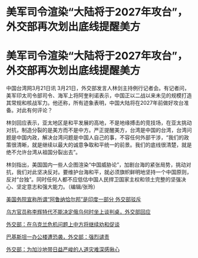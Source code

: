 # 美军司令渲染“大陆将于2027年攻台”，外交部再次划出底线提醒美方

# 美军司令渲染“大陆将于2027年攻台”，外交部再次划出底线提醒美方

中国台湾网3月21日讯
3月21日，外交部发言人林剑主持例行记者会。有记者问，美军印太司令部司令、海军上将阿奎利诺表示，中国正以二战以来未见的规模打造其常规和核战军力。他还称，所有迹象表明，中国大陆将在2027年前做好攻台准备。对此有何评论？

林剑回应表示，亚太地区是和平发展的高地，不是地缘搏击的竞技场，在亚太挑动对抗，制造分裂的是美方而不是中方。严正提醒美方，台湾是中国的台湾，台湾问题是中国内政，解决台湾问题是中国人自己的事，不容任何外部干涉，“我们的政策很清晰，就是继续以最大的诚意争取和平统一的前景。我们的底线很清楚，就是绝不允许台湾从祖国分裂出去”。

林剑指出，美国国内一些人企图渲染“中国威胁论”，加剧台海的紧张局势，挑动对抗，我们对此坚决反对。要维护台海和平，就必须旗帜鲜明地坚持一个中国原则，反对“台独”。同时任何人都不应低估中国人民捍卫国家主权和领土完整的坚强决心、坚定意志和强大能力。（编辑/张玲）

[美国务院宣称所谓“阿鲁纳恰尔邦”是印度一部分 外交部驳斥](https://news.qq.com/rain/a/20240321A06K5100)

[乌方官员称李辉特代不能决定俄乌何时坐上谈判桌，外交部回应](https://news.qq.com/rain/a/20240321A06IUE00)

[外交部：在乌克兰危机问题上中方将继续劝和促谈](https://news.qq.com/rain/a/20240321A06OQ700)

[巴基斯坦一办公楼遭恐袭，外交部：强烈谴责](https://news.qq.com/rain/a/20240321A06LTT00)

[外交部：为加沙地带日益严峻的人道灾难深感揪心 ](https://news.qq.com/rain/a/20240321A06K1P00)

